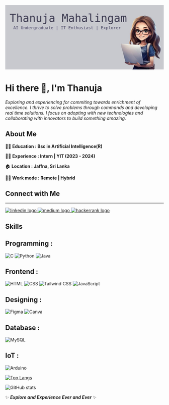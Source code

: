 
![](https://github.com/M-Thanu/M-Thanu/blob/main/github%20banner.jpg)
# Hi there 👋, I'm Thanuja

*Exploring and experiencing for commiting towards enrichment of excellence. I thrive to solve problems through commands and developing real time solutions. I focus on adopting with new technologies and collaborating with innovators to build something amazing.*

## About Me

👩‍🏫 **Education  : Bsc in Artificial Intelligence(R)**

👩‍🏫 **Experience : Intern | YIT (2023 - 2024)**

🏠 **Location   : Jaffna, Sri Lanka**

👩‍💻 **Work mode  : Remote | Hybrid**


## Connect with Me
---
  <a href="https://www.linkedin.com/in/thanuja-mahalingam-1809a02a3/">
  <img src="https://raw.githubusercontent.com/maurodesouza/profile-readme-generator/master/src/assets/icons/social/linkedin/default.svg" width="52" height="40" alt="linkedin logo"  /> 
  </a>
  <a href="https://medium.com/@mahanthanuja">
  <img src="https://raw.githubusercontent.com/maurodesouza/profile-readme-generator/master/src/assets/icons/social/medium/default.svg" width="52" height="40" alt="medium logo"  />
  </a>
  <a href="https://www.hackerrank.com/profile/Thanuja_Mahan">
  <img src="https://raw.githubusercontent.com/maurodesouza/profile-readme-generator/master/src/assets/icons/social/hackerrank/default.svg" width="52" height="40" alt="hackerrank logo"  /> 
  </a>
  

## Skills

**Programming :** 
---
<img width="50" src="https://user-images.githubusercontent.com/25181517/192106070-46255bcf-65e6-4c6b-a296-bf8d0d8fb2a7.png" alt="C" title="C"/> <img width="50" src="https://user-images.githubusercontent.com/25181517/183423507-c056a6f9-1ba8-4312-a350-19bcbc5a8697.png" alt="Python" title="Python"/> <img width="50" src="https://user-images.githubusercontent.com/25181517/117201156-9a724800-adec-11eb-9a9d-3cd0f67da4bc.png" alt="Java" title="Java"/>

**Frontend    :** 
---
<img width="50" src="https://user-images.githubusercontent.com/25181517/192158954-f88b5814-d510-4564-b285-dff7d6400dad.png" alt="HTML" title="HTML"/> <img width="50" src="https://user-images.githubusercontent.com/25181517/183898674-75a4a1b1-f960-4ea9-abcb-637170a00a75.png" alt="CSS" title="CSS"/>  <img width="50" src="https://user-images.githubusercontent.com/25181517/202896760-337261ed-ee92-4979-84c4-d4b829c7355d.png" alt="Tailwind CSS" title="Tailwind CSS"/> <img width="50" src="https://user-images.githubusercontent.com/25181517/117447155-6a868a00-af3d-11eb-9cfe-245df15c9f3f.png" alt="JavaScript" title="JavaScript"/>

**Designing   :** 
---
<img width="50" src="https://user-images.githubusercontent.com/25181517/189715289-df3ee512-6eca-463f-a0f4-c10d94a06b2f.png" alt="Figma" title="Figma"/> <img width="50" src="https://github-production-user-asset-6210df.s3.amazonaws.com/136815194/253220886-02494c7c-de6a-43a6-9293-6369696842ed.png" alt="Canva" title="Canva"/>


**Database    :** 
---
<img width="50" src="https://user-images.githubusercontent.com/25181517/183896128-ec99105a-ec1a-4d85-b08b-1aa1620b2046.png" alt="MySQL" title="MySQL"/>

**IoT  :**
---
<img width="50" src="https://github.com/marwin1991/profile-technology-icons/assets/136815194/a57a85ba-e2dd-4036-85b6-7e1532391627" alt="Arduino" title="Arduino"/>

[![Top Langs](https://github-readme-stats.vercel.app/api/top-langs/?username=M-Thanu)](https://github.com/anuraghazra/github-readme-stats)

![GitHub stats](https://github-readme-stats.vercel.app/api?username=M-Thanu&show_icons=true)  


 ✨ ***Explore and Experience Ever and Ever*** ✨









